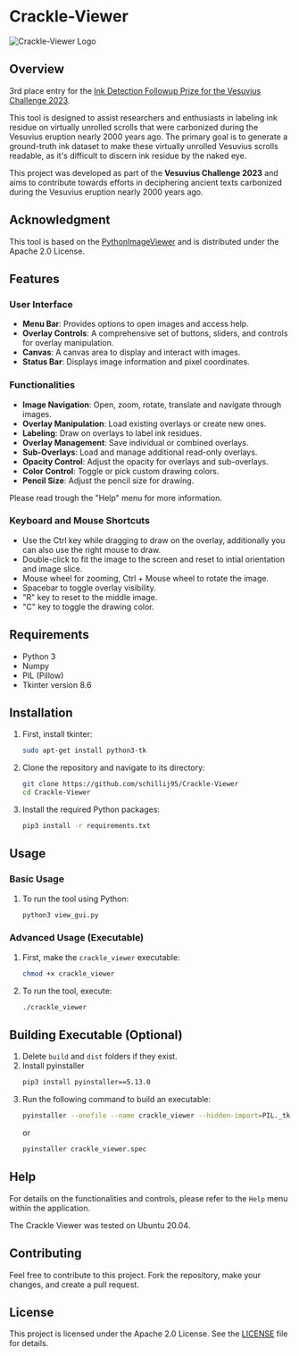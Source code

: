 
# Crackle-Viewer

![Crackle-Viewer Logo](crackle_viewer.png)

## Overview
3rd place entry for the [Ink Detection Followup Prize for the Vesuvius Challenge 2023](https://scrollprize.substack.com/p/ink-detection-followup-prize-winners).

This tool is designed to assist researchers and enthusiasts in labeling ink residue on virtually unrolled scrolls that were carbonized during the Vesuvius eruption nearly 2000 years ago. The primary goal is to generate a ground-truth ink dataset to make these virtually unrolled Vesuvius scrolls readable, as it's difficult to discern ink residue by the naked eye.

This project was developed as part of the **Vesuvius Challenge 2023** and aims to contribute towards efforts in deciphering ancient texts carbonized during the Vesuvius eruption nearly 2000 years ago.

## Acknowledgment

This tool is based on the [PythonImageViewer](https://github.com/ImagingSolution/PythonImageViewer) and is distributed under the Apache 2.0 License.

## Features

### User Interface

- **Menu Bar**: Provides options to open images and access help.
- **Overlay Controls**: A comprehensive set of buttons, sliders, and controls for overlay manipulation.
- **Canvas**: A canvas area to display and interact with images.
- **Status Bar**: Displays image information and pixel coordinates.

### Functionalities

- **Image Navigation**: Open, zoom, rotate, translate and navigate through images.
- **Overlay Manipulation**: Load existing overlays or create new ones.
- **Labeling**: Draw on overlays to label ink residues.
- **Overlay Management**: Save individual or combined overlays.
- **Sub-Overlays**: Load and manage additional read-only overlays.
- **Opacity Control**: Adjust the opacity for overlays and sub-overlays.
- **Color Control**: Toggle or pick custom drawing colors.
- **Pencil Size**: Adjust the pencil size for drawing.

Please read trough the "Help" menu for more information.

### Keyboard and Mouse Shortcuts

- Use the Ctrl key while dragging to draw on the overlay, additionally you can also use the right mouse to draw.
- Double-click to fit the image to the screen and reset to intial orientation and image slice.
- Mouse wheel for zooming, Ctrl + Mouse wheel to rotate the image.
- Spacebar to toggle overlay visibility.
- "R" key to reset to the middle image.
- "C" key to toggle the drawing color.

## Requirements

- Python 3
- Numpy
- PIL (Pillow)
- Tkinter version 8.6

## Installation

1. First, install tkinter:
    ```bash
    sudo apt-get install python3-tk
    ```

2. Clone the repository and navigate to its directory:
    ```bash
    git clone https://github.com/schillij95/Crackle-Viewer
    cd Crackle-Viewer
    ```

3. Install the required Python packages:
    ```bash
    pip3 install -r requirements.txt
    ```

## Usage

### Basic Usage

1. To run the tool using Python:
    ```bash
    python3 view_gui.py
    ```

### Advanced Usage (Executable)

1. First, make the `crackle_viewer` executable:
    ```bash
    chmod +x crackle_viewer
    ```
    
2. To run the tool, execute:
    ```bash
    ./crackle_viewer
    ```

## Building Executable (Optional)

1. Delete `build` and `dist` folders if they exist.
2. Install pyinstaller
    ```bash
    pip3 install pyinstaller==5.13.0
    ```
3. Run the following command to build an executable:
    ```bash
    pyinstaller --onefile --name crackle_viewer --hidden-import=PIL._tkinter_finder --add-data "crackle_viewer.png:." view_gui.py
    ```
    or
    ```bash
    pyinstaller crackle_viewer.spec
    ```

## Help

For details on the functionalities and controls, please refer to the `Help` menu within the application.

The Crackle Viewer was tested on Ubuntu 20.04.

## Contributing

Feel free to contribute to this project. Fork the repository, make your changes, and create a pull request.

## License

This project is licensed under the Apache 2.0 License. See the [LICENSE](LICENSE) file for details.

